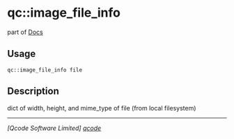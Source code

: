 qc::image_file_info
===================

part of [Docs](../index.md)

Usage
-----
`qc::image_file_info file`

Description
-----------
dict of width, height, and mime_type of file (from local filesystem)

----------------------------------
*[Qcode Software Limited] [qcode]*

[qcode]: http://www.qcode.co.uk "Qcode Software"